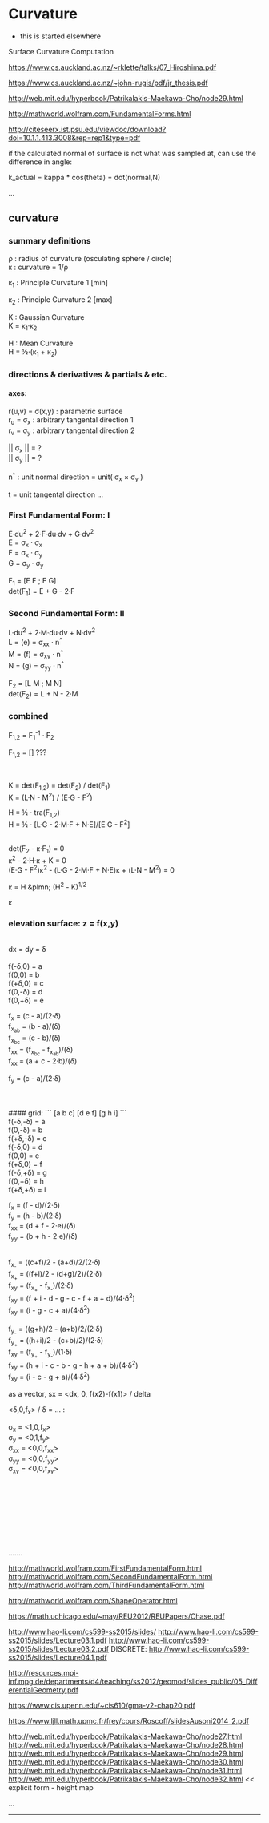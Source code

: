 # Curvature 


- this is started elsewhere





Surface Curvature Computation



https://www.cs.auckland.ac.nz/~rklette/talks/07_Hiroshima.pdf

https://www.cs.auckland.ac.nz/~john-rugis/pdf/jr_thesis.pdf



http://web.mit.edu/hyperbook/Patrikalakis-Maekawa-Cho/node29.html

http://mathworld.wolfram.com/FundamentalForms.html

http://citeseerx.ist.psu.edu/viewdoc/download?doi=10.1.1.413.3008&rep=rep1&type=pdf









if the calculated normal of surface is not what was sampled at, can use the difference in angle:


k_actual = kappa * cos(theta) = dot(normal,N)


















...

## curvature

### summary definitions

&rho; : radius of curvature (osculating sphere / circle)
<br/>
&kappa; : curvature = 1/&rho;
<br/>

&kappa;<sub>1</sub> : Principle Curvature 1 [min]
<br/>

&kappa;<sub>2</sub> : Principle Curvature 2 [max]
<br/>

K : Gaussian Curvature
<br/>
K = &kappa;<sub>1</sub>&middot;&kappa;<sub>2</sub>
<br/>

H : Mean Curvature
<br/>
H = &half;&middot;(&kappa;<sub>1</sub> + &kappa;<sub>2</sub>)


### directions & derivatives & partials & etc.

#### axes:

r(u,v) = &sigma;(x,y) : parametric surface
<br/>
r<sub>u</sub> = &sigma;<sub>x</sub> : arbitrary tangental direction 1
<br/>
r<sub>v</sub> = &sigma;<sub>y</sub> : arbitrary tangental direction 2
<br/>

|| &sigma;<sub>x</sub> || = ?
<br/>
|| &sigma;<sub>y</sub> || = ?


n<sup>^</sup> : unit normal direction = unit( &sigma;<sub>x</sub> &times; &sigma;<sub>y</sub> )

t = unit tangental direction ...




### First Fundamental Form: I

E&middot;du<sup>2</sup> + 2&middot;F&middot;du&middot;dv + G&middot;dv<sup>2</sup>
<br/>
E = &sigma;<sub>x</sub> &middot; &sigma;<sub>x</sub>
<br/>
F = &sigma;<sub>x</sub> &middot; &sigma;<sub>y</sub>
<br/>
G = &sigma;<sub>y</sub> &middot; &sigma;<sub>y</sub>
<br/>

F<sub>1</sub> = [E F ; F G]
<br/>
det(F<sub>1</sub>) = E + G - 2&middot;F


### Second Fundamental Form: II

L&middot;du<sup>2</sup> + 2&middot;M&middot;du&middot;dv + N&middot;dv<sup>2</sup>
<br/>
L = (e) = &sigma;<sub>xx</sub> &middot; n<sup>^</sup>
<br/>
M = (f) = &sigma;<sub>xy</sub> &middot; n<sup>^</sup>
<br/>
N = (g) = &sigma;<sub>yy</sub> &middot; n<sup>^</sup>
<br/>

F<sub>2</sub> = [L M ; M N]
<br/>
det(F<sub>2</sub>) = L + N - 2&middot;M
<br/>


### combined


F<sub>1,2</sub> = F<sub>1</sub><sup>-1</sup> &middot; F<sub>2</sub>
<br/>

F<sub>1,2</sub> = [] ???

<br/>


K = det(F<sub>1,2</sub>) = det(F<sub>2</sub>) / det(F<sub>1</sub>)
<br/>
K = (L&middot;N - M<sup>2</sup>) / (E&middot;G - F<sup>2</sup>)
<br/>


H = &half; &middot; tra(F<sub>1,2</sub>)
<br/>
H = &half; &middot; [L&middot;G - 2&middot;M&middot;F + N&middot;E]/[E&middot;G - F<sup>2</sup>]

<br/>
det(F<sub>2</sub> - &kappa;&middot;F<sub>1</sub>) = 0
<br/>
&kappa;<sup>2</sup> - 2&middot;H&middot;&kappa; + K = 0
<br/>
(E&middot;G - F<sup>2</sup>)&kappa;<sup>2</sup> - (L&middot;G - 2&middot;M&middot;F + N&middot;E)&kappa; + (L&middot;N - M<sup>2</sup>) = 0
<br/>


&kappa; = H &plmn; (H<sup>2</sup> - K)<sup>1/2</sup>
<br/>



&kappa;



### elevation surface: z = f(x,y)



<br/>
dx = dy = &delta;
<br/>


<br/>
f(-&delta;,0) = a
<br/>
f(0,0) = b
<br/>
f(+&delta;,0) = c
<br/>
f(0,-&delta;) = d
<br/>
f(0,+&delta;) = e
<br/>

f<sub>x</sub> = (c - a)/(2&middot;&delta;)
<br/>
f<sub>x<sub>ab</sub></sub> = (b - a)/(&delta;)
<br/>
f<sub>x<sub>bc</sub></sub> = (c - b)/(&delta;)
<br/>
f<sub>xx</sub> = (f<sub>x<sub>bc</sub></sub> - f<sub>x<sub>ab</sub></sub>)/(&delta;)
<br/>
f<sub>xx</sub> = (a + c - 2&middot;b)/(&delta;)
<br/>


f<sub>y</sub> = (c - a)/(2&middot;&delta;)
<br/>

<br/>

<br/>
#### grid:
```
[a b c]
[d e f]
[g h i]
```

<br/>
f(-&delta;,-&delta;) = a
<br/>
f(0,-&delta;) = b
<br/>
f(+&delta;,-&delta;) = c
<br/>
f(-&delta;,0) = d
<br/>
f(0,0) = e
<br/>
f(+&delta;,0) = f
<br/>
f(-&delta;,+&delta;) = g
<br/>
f(0,+&delta;) = h
<br/>
f(+&delta;,+&delta;) = i
<br/>


f<sub>x</sub> = (f - d)/(2&middot;&delta;)
<br/>
f<sub>y</sub> = (h - b)/(2&middot;&delta;)
<br/>
f<sub>xx</sub> = (d + f - 2&middot;e)/(&delta;)
<br/>
f<sub>yy</sub> = (b + h - 2&middot;e)/(&delta;)
<br/>

<br/>
f<sub>x<sub>-</sub></sub> = ((c+f)/2 - (a+d)/2/(2&middot;&delta;)
<br/>
f<sub>x<sub>+</sub></sub> = ((f+i)/2 - (d+g)/2)/(2&middot;&delta;)
<br/>
f<sub>xy</sub> = (f<sub>x<sub>+</sub></sub> - f<sub>x<sub>-</sub></sub>)/(2&middot;&delta;)
<br/>
f<sub>xy</sub> = (f + i - d - g - c - f + a + d)/(4&middot;&delta;<sup>2</sup>)
<br/>
f<sub>xy</sub> = (i - g - c + a)/(4&middot;&delta;<sup>2</sup>)
<br/>


<br/>
f<sub>y<sub>-</sub></sub> = ((g+h)/2 - (a+b)/2/(2&middot;&delta;)
<br/>
f<sub>y<sub>+</sub></sub> = ((h+i)/2 - (c+b)/2)/(2&middot;&delta;)
<br/>
f<sub>xy</sub> = (f<sub>y<sub>+</sub></sub> - f<sub>y<sub>-</sub></sub>)/(1&middot;&delta;)
<br/>
f<sub>xy</sub> = (h + i - c - b - g - h + a + b)/(4&middot;&delta;<sup>2</sup>)
<br/>
f<sub>xy</sub> = (i - c - g + a)/(4&middot;&delta;<sup>2</sup>)
<br/>




as a vector, sx = &lt;dx, 0, f(x2)-f(x1)&gt; / delta



&lt;&delta;,0,f<sub>x</sub>&gt; / &delta; = ... :


&sigma;<sub>x</sub> = &lt;1,0,f<sub>x</sub>&gt;
<br/>
&sigma;<sub>y</sub> = &lt;0,1,f<sub>y</sub>&gt;
<br/>
&sigma;<sub>xx</sub> = &lt;0,0,f<sub>xx</sub>&gt;
<br/>
&sigma;<sub>yy</sub> = &lt;0,0,f<sub>yy</sub>&gt;
<br/>
&sigma;<sub>xy</sub> = &lt;0,0,f<sub>xy</sub>&gt;
<br/>








<br/>





<br/>





<br/>



<br/>




<br/>



<br/>



<br/>




  .......


http://mathworld.wolfram.com/FirstFundamentalForm.html
http://mathworld.wolfram.com/SecondFundamentalForm.html
http://mathworld.wolfram.com/ThirdFundamentalForm.html

http://mathworld.wolfram.com/ShapeOperator.html

https://math.uchicago.edu/~may/REU2012/REUPapers/Chase.pdf

http://www.hao-li.com/cs599-ss2015/slides/
http://www.hao-li.com/cs599-ss2015/slides/Lecture03.1.pdf
http://www.hao-li.com/cs599-ss2015/slides/Lecture03.2.pdf
DISCRETE:
http://www.hao-li.com/cs599-ss2015/slides/Lecture04.1.pdf


http://resources.mpi-inf.mpg.de/departments/d4/teaching/ss2012/geomod/slides_public/05_DifferentialGeometry.pdf

https://www.cis.upenn.edu/~cis610/gma-v2-chap20.pdf


https://www.ljll.math.upmc.fr/frey/cours/Roscoff/slidesAusoni2014_2.pdf

http://web.mit.edu/hyperbook/Patrikalakis-Maekawa-Cho/node27.html
http://web.mit.edu/hyperbook/Patrikalakis-Maekawa-Cho/node28.html
http://web.mit.edu/hyperbook/Patrikalakis-Maekawa-Cho/node29.html
http://web.mit.edu/hyperbook/Patrikalakis-Maekawa-Cho/node30.html
http://web.mit.edu/hyperbook/Patrikalakis-Maekawa-Cho/node31.html
http://web.mit.edu/hyperbook/Patrikalakis-Maekawa-Cho/node32.html << explicit form - height map





















...



---
